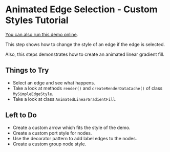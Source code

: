 <!--
 //////////////////////////////////////////////////////////////////////////////
 // @license
 // This demo file is part of yFiles for HTML 2.3.0.3.
 // Use is subject to license terms.
 //
 // Copyright (c) 2000-2020 by yWorks GmbH, Vor dem Kreuzberg 28,
 // 72070 Tuebingen, Germany. All rights reserved.
 //
 //////////////////////////////////////////////////////////////////////////////
-->
# Animated Edge Selection - Custom Styles Tutorial

[You can also run this demo online](https://live.yworks.com/demos/02-tutorial-custom-styles/19-animated-edge-selection/index.html).

This step shows how to change the style of an edge if the edge is selected.

Also, this steps demonstrates how to create an animated linear gradient fill.

## Things to Try

- Select an edge and see what happens.
- Take a look at methods `render()` and `createRenderDataCache()` of class `MySimpleEdgeStyle`.
- Take a look at class `AnimatedLinearGradientFill`.

## Left to Do

- Create a custom arrow which fits the style of the demo.
- Create a custom port style for nodes.
- Use the decorator pattern to add label edges to the nodes.
- Create a custom group node style.
